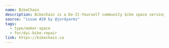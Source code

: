 ```yaml
---
name: BikeChain
description: Bikechain is a Do-It-Yourself community bike space serving downtown Toronto. They operate a Monday to Friday, pay-what-you-can repair centre where experienced mechanics teach you to repair your bike on the spot, no experience required! You can visit them for affordable bike repairs, free bike rentals for students, workshops and events, group rides, and more.
source: "issue #20 by @jordyarms"
tags:
  - type/maker-space
  - for/dyi-bike-repair
link: https://bikechain.ca
---
```

